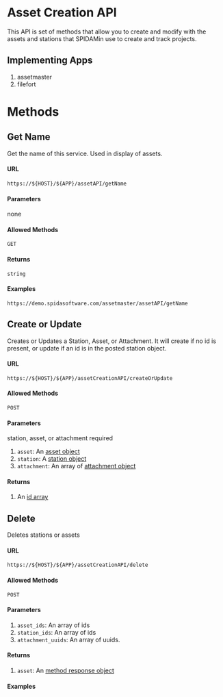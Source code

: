 Asset Creation API
============

This API is set of methods that allow you to create and modify with the assets and stations that SPIDAMin use to create and track projects.  

## Implementing Apps

1. assetmaster
1. filefort

Methods
========

Get Name
----------

Get the name of this service.  Used in display of assets.

#### URL

`https://${HOST}/${APP}/assetAPI/getName`

#### Parameters

none

#### Allowed Methods

`GET`

#### Returns

`string`

#### Examples

`https://demo.spidasoftware.com/assetmaster/assetAPI/getName`

Create or Update
----------

Creates or Updates a Station, Asset, or Attachment.  It will create if no id is present, or update if
an id is in the posted station object.

#### URL

`https://${HOST}/${APP}/assetCreationAPI/createOrUpdate`

#### Allowed Methods

`POST`

#### Parameters

station, asset, or attachment required

1. `asset`: An [asset object](../../resources/v1/schema/spidamin/asset/station.schema)
1. `station`: A [station object](../../resources/v1/schema/spidamin/asset/station.schema)
1. `attachment`: An array of [attachment object](../../resources/v1/schema/spidamin/asset/attachment.schema)

#### Returns

1. An [id array](../../resources/v1/schema/general/ids.schema)

Delete
----------

Deletes stations or assets

#### URL

`https://${HOST}/${APP}/assetCreationAPI/delete`

#### Allowed Methods

`POST`

#### Parameters

1. `asset_ids`: An array of ids
1. `station_ids`: An array of ids
1. `attachment_uuids`: An array of uuids.

#### Returns

1. `asset`: An [method response object](../../resources/v1/schema/general/method_response.schema)

#### Examples
